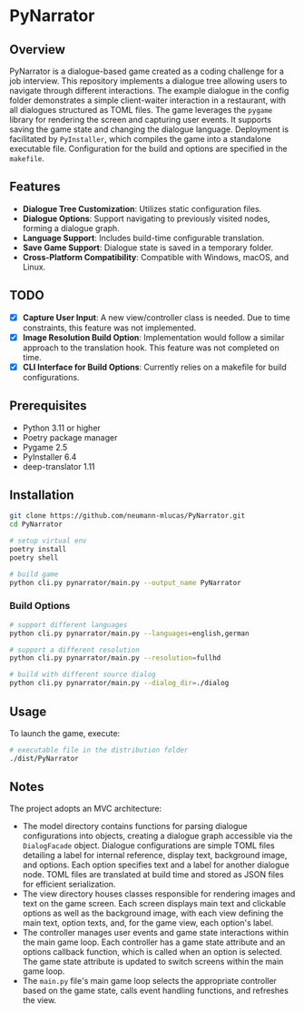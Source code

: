 # PyNarrator

## Overview

PyNarrator is a dialogue-based game created as a coding challenge for a job interview. This repository implements a dialogue tree allowing users to navigate through different interactions. The example dialogue in the config folder demonstrates a simple client-waiter interaction in a restaurant, with all dialogues structured as TOML files. The game leverages the `pygame` library for rendering the screen and capturing user events. It supports saving the game state and changing the dialogue language. Deployment is facilitated by `PyInstaller`, which compiles the game into a standalone executable file. Configuration for the build and options are specified in the `makefile`.

## Features

- **Dialogue Tree Customization**: Utilizes static configuration files.
- **Dialogue Options**: Support navigating to previously visited nodes, forming a dialogue graph.
- **Language Support**: Includes build-time configurable translation.
- **Save Game Support**: Dialogue state is saved in a temporary folder.
- **Cross-Platform Compatibility**: Compatible with Windows, macOS, and Linux.

## TODO

- [x] **Capture User Input**: A new view/controller class is needed. Due to time constraints, this feature was not implemented.
- [x] **Image Resolution Build Option**: Implementation would follow a similar approach to the translation hook. This feature was not completed on time.
- [x] **CLI Interface for Build Options**: Currently relies on a makefile for build configurations.

## Prerequisites

- Python 3.11 or higher
- Poetry package manager
- Pygame 2.5
- PyInstaller 6.4
- deep-translator 1.11

## Installation

```bash
git clone https://github.com/neumann-mlucas/PyNarrator.git
cd PyNarrator

# setup virtual env
poetry install
poetry shell

# build game
python cli.py pynarrator/main.py --output_name PyNarrator
```

### Build Options

```bash
# support different languages
python cli.py pynarrator/main.py --languages=english,german

# support a different resolution 
python cli.py pynarrator/main.py --resolution=fullhd

# build with different source dialog
python cli.py pynarrator/main.py --dialog_dir=./dialog
```

## Usage

To launch the game, execute:

```bash
# executable file in the distribution folder
./dist/PyNarrator
```

## Notes

The project adopts an MVC architecture: 
- The model directory contains functions for parsing dialogue configurations into objects, creating a dialogue graph accessible via the `DialogFacade` object. Dialogue configurations are simple TOML files detailing a label for internal reference, display text, background image, and options. Each option specifies text and a label for another dialogue node. TOML files are translated at build time and stored as JSON files for efficient serialization.
- The view directory houses classes responsible for rendering images and text on the game screen. Each screen displays main text and clickable options as well as the background image, with each view defining the main text, option texts, and, for the game view, each option's label.
- The controller manages user events and game state interactions within the main game loop. Each controller has a game state attribute and an options callback function, which is called when an option is selected. The game state attribute is updated to switch screens within the main game loop.
- The `main.py` file's main game loop selects the appropriate controller based on the game state, calls event handling functions, and refreshes the view.
